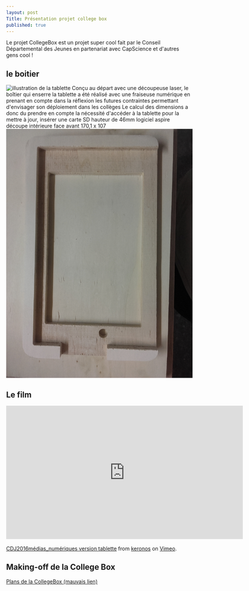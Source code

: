 ```yaml
---
layout: post
Title: Présentation projet college box
published: true
---
```


Le projet CollegeBox est un projet super cool fait par le Conseil Départemental des Jeunes en partenariat avec CapScience et d'autres gens cool !

## le boitier

![illustration de la tablette](..images/collegeBox2.jpg) Conçu au départ avec une découpeuse laser, le boîtier qui enserre la tablette a été réalisé avec une fraiseuse numérique en prenant en compte dans la réflexion les futures contraintes permettant d'envisager son déploiement dans les collèges
Le calcul des dimensions a donc du prendre en compte la nécessité d'accéder à la tablette pour la mettre à jour, insérer une carte SD
hauteur de 46mm
logiciel aspire
découpe intérieure face avant 170,1 x 107
![illustration de la découpe intérieure]({{site.baseurl}}/../images/20160512_191629.jpg) 

## Le film

<iframe src="https://player.vimeo.com/video/167752731" width="640" height="360" frameborder="0" webkitallowfullscreen mozallowfullscreen allowfullscreen></iframe> <p><a href="https://vimeo.com/167752731">CDJ2016m&eacute;dias_num&eacute;riques version tablette</a> from <a href="https://vimeo.com/user866388">keronos</a> on <a href="https://vimeo.com">Vimeo</a>.</p>

## Making-off de la College Box

[Plans de la CollegeBox (mauvais lien)](https://github.com/CGJ33/contenu-college-box)

